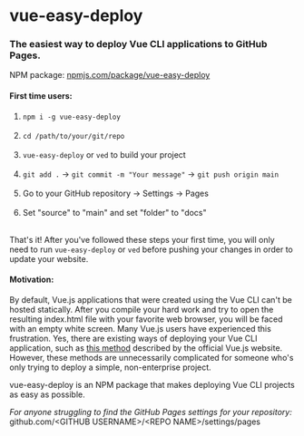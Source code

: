 # vue-easy-deploy
### The easiest way to deploy Vue CLI applications to GitHub Pages.
NPM package: [npmjs.com/package/vue-easy-deploy](https://www.npmjs.com/package/vue-easy-deploy)

#### First time users:
1.  `npm i -g vue-easy-deploy`<br /><br />
2.  `cd /path/to/your/git/repo`<br /><br />
3. `vue-easy-deploy` or `ved` to build your project<br /><br />
4. `git add .` &rarr; `git commit -m "Your message"` &rarr; `git push origin main`<br /><br />
5. Go to your GitHub repository &rarr; Settings &rarr; Pages<br /><br />
6. Set "source" to "main" and set "folder" to "docs"<br /><br />

That's it! After you've followed these steps your first time, you will only need to run `vue-easy-deploy` or `ved` before pushing your changes in order to update your website.

#### Motivation:

By default, Vue.js applications that were created using the Vue CLI can't be hosted statically. After you compile your hard work and try to open the resulting index.html file with your favorite web browser, you will be faced with an empty white screen. Many Vue.js users have experienced this frustration. Yes, there are existing ways of deploying your Vue CLI application, such as [this method](https://cli.vuejs.org/guide/deployment.html) described by the official Vue.js website. However, these methods are unnecessarily complicated for someone who's only trying to deploy a simple, non-enterprise project.

vue-easy-deploy is an NPM package that makes deploying Vue CLI projects as easy as possible.

*For anyone struggling to find the GitHub Pages settings for your repository:*<br />
github.com/\<GITHUB USERNAME\>/\<REPO NAME\>/settings/pages

